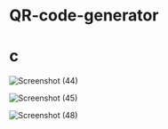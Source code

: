 # QR-code-generator

# c

![Screenshot (44)](https://user-images.githubusercontent.com/86044198/194119508-02195d3f-7557-43ea-b920-f44f2197a3d7.png)

![Screenshot (45)](https://user-images.githubusercontent.com/86044198/194119756-78e3f5aa-2b65-4c91-934f-8e8bc1454c54.png)

![Screenshot (48)](https://user-images.githubusercontent.com/86044198/194121046-6664e37f-ae6e-4882-9978-65784d833b1c.png)
